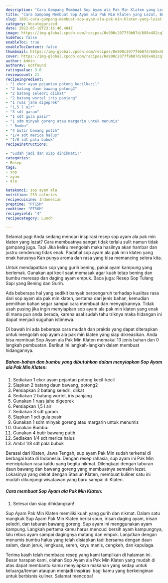 ```yaml
---
description: "Cara Gampang Membuat Sop Ayam ala Pak Min Klaten yang Lezat, Buat Buka Puasa Enak Banget"
title: "Cara Gampang Membuat Sop Ayam ala Pak Min Klaten yang Lezat, Buat Buka Puasa Enak Banget"
slug: 1601-cara-gampang-membuat-sop-ayam-ala-pak-min-klaten-yang-lezat-buat-buka-puasa-enak-banget
category: Uncategorized
date: 2022-05-18T23:16:46.404Z
image: https://img-global.cpcdn.com/recipes/0e900c2077f9b07d/680x482cq70/sop-ayam-ala-pak-min-klaten-foto-resep-utama.jpg
hideToc: false
enableToc: true
enableTocContent: false
thumbnail: https://img-global.cpcdn.com/recipes/0e900c2077f9b07d/680x482cq70/sop-ayam-ala-pak-min-klaten-foto-resep-utama.jpg
cover: https://img-global.cpcdn.com/recipes/0e900c2077f9b07d/680x482cq70/sop-ayam-ala-pak-min-klaten-foto-resep-utama.jpg
author: Admin
authorAv: notfound
ratingvalue: 3.6
reviewcount: 21
recipeingredient:
- "1 ekor ayam pejantan potong kecilkecil"
- "2 batang daun bawang potong2"
- "2 batang seledri diikat"
- "2 batang wortel iris panjang"
- "1 ruas jahe digeprek"
- "1,5 l air"
- "3 sdt garam"
- "1 sdt gula pasir"
- "1 sdm minyak goreng atau margarin untuk menumis"
- " Bumbu"
- "4 butir bawang putih"
- "1/4 sdt merica halus"
- "1/8 sdt pala bubuk"
recipeinstructions:

- "Sudah jadi dan siap dinikmati!"
categories:
- Resep
tags:
- sop
- ayam
- ala

katakunci: sop ayam ala 
nutrition: 253 calories
recipecuisine: Indonesian
preptime: "PT15M"
cooktime: "PT56M"
recipeyield: "4"
recipecategory: Lunch

---
```



Selamat pagi Anda sedang mencari inspirasi resep sop ayam ala pak min klaten yang lezat? Cara membuatnya sangat tidak terlalu sulit namun tidak gampang juga. Tapi Jika keliru mengolah maka hasilnya akan hambar dan justru cenderung tidak enak. Padahal sop ayam ala pak min klaten yang enak harusnya Kan punya aroma dan rasa yang bisa memancing selera kita.


Untuk mendapatkan sop yang gurih bening, pakai ayam kampung yang berlemak. Gunakan api kecil saat memasak agar kuah tetap bening dan bumbu meresap dan daging ayam empuk. Baca juga: Resep Sop Tulang Sapi yang Bening dan Gurih.

Ada beberapa hal yang sedikit banyak berpengaruh terhadap kualitas rasa dari sop ayam ala pak min klaten, pertama dari jenis bahan, kemudian pemilihan bahan segar sampai cara membuat dan menyajikannya. Tidak usah pusing jika ingin menyiapkan sop ayam ala pak min klaten yang enak di mana pun anda berada, karena asal sudah tahu triknya maka hidangan ini dapat menjadi suguhan istimewa.


Di bawah ini ada beberapa cara mudah dan praktis yang dapat diterapkan untuk mengolah sop ayam ala pak min klaten yang siap dikreasikan. Anda bisa membuat Sop Ayam ala Pak Min Klaten memakai 13 jenis bahan dan 0 langkah pembuatan. Berikut ini langkah-langkah dalam membuat hidangannya.

<!--inarticleads1-->

##### Bahan-bahan dan bumbu yang dibutuhkan dalam menyiapkan Sop Ayam ala Pak Min Klaten:

1. Sediakan 1 ekor ayam pejantan potong kecil-kecil
1. Siapkan 2 batang daun bawang, potong2
1. Persiapkan 2 batang seledri, diikat
1. Sediakan 2 batang wortel, iris panjang
1. Gunakan 1 ruas jahe digeprek
1. Persiapkan 1,5 l air
1. Sediakan 3 sdt garam
1. Siapkan 1 sdt gula pasir
1. Gunakan 1 sdm minyak goreng atau margarin untuk menumis
1. Gunakan  Bumbu:
1. Gunakan 4 butir bawang putih
1. Sediakan 1/4 sdt merica halus
1. Ambil 1/8 sdt pala bubuk


Berasal dari Klaten, Jawa Tengah, sup ayam Pak Min sudah terkenal di berbagai kota di Indonesia. Dengan resep rahasia, sup ayam ini Pak Min menciptakan rasa kaldu yang begitu nikmat. Dilengkapi dengan taburan daun bawang dan bawang goreng yang membuatnya semakin lezat. Lokasinya yang dekat dengan Stasiun Klaten, membuat kuliner satu ini mudah dikunjungi wisatawan yang baru sampai di Klaten. 

<!--inarticleads2-->

##### Cara membuat Sop Ayam ala Pak Min Klaten:


1. Selesai dan siap dihidangkan!

Sup Ayam Pak Min Klaten memiliki kuah yang gurih dan nikmat. Dalam satu mangkuk Sup Ayam Pak Min Klaten berisi soun, irisan daging ayam, irisan seledri, dan taburan bawang goreng. Sup ayam ini menggunakan ayam kampung. Langkah pertama kamu harus mencuci bersih ayam kampungnya, lalu rebus ayam sampai dagingnya matang dan empuk. Lanjutkan dengan menumis bumbu halus yang telah disiapkan tadi bersama dengan daun salam, daun jeruk, lengkuas, sereh, kayu manis, cengkeh, dan kapulaga. 

Terima kasih telah membaca resep yang kami tampilkan di halaman ini. Besar harapan kami, olahan Sop Ayam ala Pak Min Klaten yang mudah di atas dapat membantu kamu menyiapkan makanan yang sedap untuk keluarga/teman ataupun menjadi inspirasi bagi kamu yang berkeinginan untuk berbisnis kuliner. Selamat mencoba!
